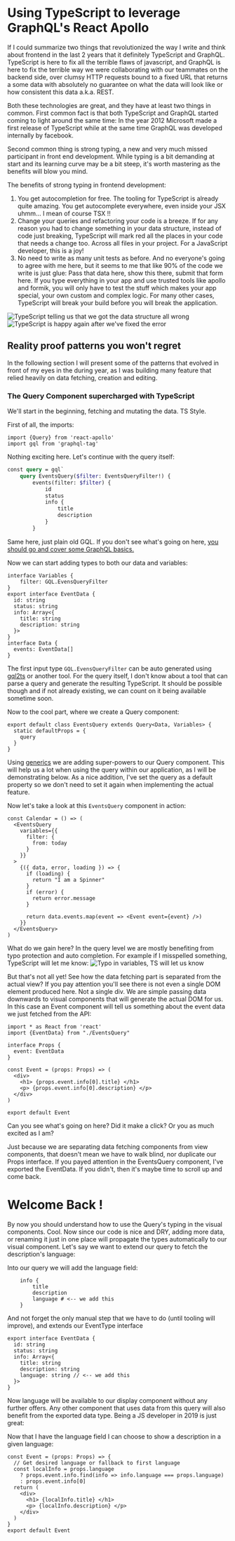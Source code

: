 # Using TypeScript to leverage GraphQL's React Apollo

If I could summarize two things that revolutionized the way I write and think about frontend in the last 2 years that it definitely TypeScript and GraphQL. TypeScript is here to fix all the terrible flaws of javascript, and GraphQL is here to fix the terrible way we were collaborating with our teammates on the backend side, over clumsy HTTP requests bound to a fixed URL that returns a some data with absolutely no guarantee on what the data will look like or how consistent this data  a.k.a. REST.

Both these technologies are great, and they have at least two things in common. First common fact is that both TypeScript and GraphQL started coming to light around the same time: In the year 2012 Microsoft made a first release of TypeScript while at the same time GraphQL was developed internally by facebook.

Second common thing is strong typing, a new and very much missed participant in front end development. While typing is a bit demanding at start and its learning curve may be a bit steep, it's worth mastering as the benefits will blow you mind.

The benefits of strong typing in frontend development:

1. You get autocompletion for free. The tooling for TypeScript is already quite amazing. You get autocomplete everywhere, even inside your JSX uhmm... I mean of course TSX !!
2. Change your queries and refactoring your code is a breeze. If for any reason you had to change something in your data structure, instead of code just breaking, TypeScript will mark red all the places in your code that needs a change too. Across all files in your project. For a JavaScript developer, this is a joy!
3. No need to write as many unit tests as before. And no everyone's going to agree with me here, but it seems to me that like 90% of the code we write is just glue: Pass that data here, show this there, submit that form here. If you type everything in your app and use trusted tools like apollo and formik, you will only have to test the stuff which makes your app special, your own custom and complex logic. For many other cases, TypeScript will break your build before you will break the application.

![TypeScript telling us that we got the data structure all wrong](./Query-TS-Error.png)
![TypeScript is happy again after we've fixed the error](./Query-TS-Happy.png)

## Reality proof patterns you won't regret

In the following section I will present some of the patterns that evolved in front of my eyes in the during year, as I was building many feature that relied heavily on data fetching, creation and editing. 

### The Query Component supercharged with TypeScript
We'll start in the beginning, fetching and mutating the data. TS Style.

First of all, the imports:

```tsx
import {Query} from 'react-apollo'
import gql from 'graphql-tag'
```

Nothing exciting here. Let's continue with the query itself:

```graphql
const query = gql`
    query EventsQuery($filter: EventsQueryFilter!) {
        events(filter: $filter) {
            id
            status
            info {
                title
                description
            }
        }
```

Same here, just plain old GQL. If you don't see what's going on here, [you should go and cover some GraphQL basics.](http://link)

Now we can start adding types to both our data and variables:

```tsx
interface Variables {
    filter: GQL.EvensQueryFilter
}
export interface EventData {
  id: string
  status: string
  info: Array<{
    title: string
    description: string
  }>
}
interface Data {
  events: EventData[]
}
```

The first input type `GQL.EvensQueryFilter` can be auto generated using [gql2ts](https://github.com/avantcredit/gql2ts) or another tool. For the query itself, I don't know about a tool that can parse a query and generate the resulting TypeScript. It should be possible though and if not already existing, we can count on it being available sometime soon.

Now to the cool part, where we create a Query component:

```
export default class EventsQuery extends Query<Data, Variables> {
  static defaultProps = {
    query
  }
}
```

Using [generics](https://www.typescriptlang.org/docs/handbook/generics.html) we are adding super-powers to our Query component. This will help us a lot when using the query within our application, as I will be demonstrating below. As a nice addition, I've set the query as a default property so we don't need to set it again when implementing the actual feature.

Now let's take a look at this `EventsQuery` component in action:

```tsx
const Calendar = () => (
  <EventsQuery
    variables={{
      filter: {
        from: today
      }
    }}
  >
    {({ data, error, loading }) => {
      if (loading) {
        return "I am a Spinner"
      }
      if (error) {
        return error.message
      }

      return data.events.map(event => <Event event={event} />)
    }}
  </EventsQuery>
)
```

What do we gain here? In the query level we are mostly benefiting from typo protection and auto completion. For example if I misspelled something, TypeScript will let me know:
![Typo in variables, TS will let us know](./Query-Variables-Typo.png)

But that's not all yet! See how the data fetching part is separated from the actual view? If you pay attention you'll see there is not even a single DOM element produced here. Not a single div. We are simple passing data downwards to visual components that will generate the actual DOM for us. In this case an Event component will tell us something about the event data we just fetched from the API:

```tsx
import * as React from 'react'
import {EventData} from "./EventsQuery"

interface Props {
  event: EventData
}

const Event = (props: Props) => (
  <div>
    <h1> {props.event.info[0].title} </h1>
    <p> {props.event.info[0].description} </p>
  </div>
)

export default Event
```

Can you see what's going on here? Did it make a click? Or you as much excited as I am?

Just because we are separating data fetching components from view components, that doesn't mean we have to walk blind, nor duplicate our Props interface. If you payed attention in the EventsQuery component, I've exported the EventData. If you didn't, then it's maybe time to scroll up and come back.

# Welcome Back !

By now you should understand how to use the Query's typing in the visual components. Cool. Now since our code is nice and DRY, adding more data, or renaming it just in one place will propagate the types automatically to our visual component. Let's say we want to extend our query to fetch the description's language:

Into our query we will add the language field:

```gql
    info {
        title
        description
        language # <-- we add this
    }
```

And not forget the only manual step that we have to do (until tooling will improve), and extends our EventType interface

```
export interface EventData {
  id: string
  status: string
  info: Array<{
    title: string
    description: string
    language: string // <-- we add this
  }>
}
```

Now language will be available to our display component without any further offers. Any other component that uses data from this query will also benefit from the exported data type. Being a JS developer in 2019 is just great:

Now that I have the language field I can choose to show a description in a given language:

```
const Event = (props: Props) => {
  // Get desired language or fallback to first language
  const localInfo = props.language
    ? props.event.info.find(info => info.language === props.language)
    : props.event.info[0]
  return (
    <div>
      <h1> {localInfo.title} </h1>
      <p> {localInfo.description} </p>
    </div>
  )
}
export default Event
```